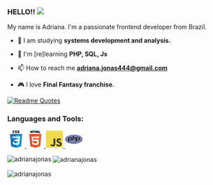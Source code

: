 ### HELLO!! <img src="https://media.giphy.com/media/hvRJCLFzcasrR4ia7z/giphy.gif" width="25px"></a>
My name is Adriana. I'm a passionate frontend developer from Brazil.</h3>

- 📖 I am studying **systems development and analysis.**

- 🌱 I'm [re]learning **PHP, SQL, Js**

- 📫 How to reach me **adriana.jonas444@gmail.com**

- 🎮 I love **Final Fantasy franchise.**


[![Readme Quotes](https://quotes-github-readme.vercel.app/api?type=horizontal&theme=dracula&border=true&quote=If+you're+always+trying+to+be+normal,+you+will+never+know+how+amazing+you+can+be.&author=Maya+Angelou)](https://github.com/piyushsuthar/github-readme-quotes)


<h3 align="left">Languages and Tools:</h3>
<p align="left"> <a href="https://www.w3schools.com/css/" target="_blank" rel="noreferrer"> <img src="https://raw.githubusercontent.com/devicons/devicon/master/icons/css3/css3-original-wordmark.svg" alt="css3" width="40" height="40"/> </a> <a href="https://www.w3.org/html/" target="_blank" rel="noreferrer"> <img src="https://raw.githubusercontent.com/devicons/devicon/master/icons/html5/html5-original-wordmark.svg" alt="html5" width="40" height="40"/> </a> <a href="https://developer.mozilla.org/en-US/docs/Web/JavaScript" target="_blank" rel="noreferrer"> <img src="https://raw.githubusercontent.com/devicons/devicon/master/icons/javascript/javascript-original.svg" alt="javascript" width="40" height="40"/> </a> <a href="https://www.php.net" target="_blank" rel="noreferrer"> <img src="https://raw.githubusercontent.com/devicons/devicon/master/icons/php/php-original.svg" alt="php" width="40" height="40"/> </a> </p>

<p><img align="left" src="https://github-readme-stats.vercel.app/api/top-langs?username=adrianajonas&show_icons=true&theme=dark&title_color=fab81c&text_color=ffffff&bg_color=1d1d1d&hide_border=true&locale=en&layout=compact" alt="adrianajonas" /></p>

<p>&nbsp;<img align="center" src="https://github-readme-stats.vercel.app/api?username=adrianajonas&show_icons=true&title_color=fab81c&text_color=ffffff&bg_color=1d1d1d&locale=en" alt="adrianajonas" /></p>

<p><img align="center" src="https://github-readme-streak-stats.herokuapp.com/?user=adrianajonas&theme=dark" alt="adrianajonas" /></p>

